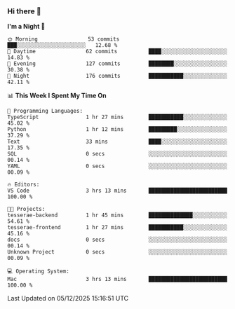 ### Hi there 👋

<!--
**ALiersEL/ALiersEL** is a ✨ _special_ ✨ repository because its `README.md` (this file) appears on your GitHub profile.

Here are some ideas to get you started:

- 🔭 I’m currently working on ...
- 🌱 I’m currently learning ...
- 👯 I’m looking to collaborate on ...
- 🤔 I’m looking for help with ...
- 💬 Ask me about ...
- 📫 How to reach me: ...
- 😄 Pronouns: ...
- ⚡ Fun fact: ...
-->

<!--START_SECTION:waka-->
**I'm a Night 🦉** 

```text
🌞 Morning                53 commits          ███░░░░░░░░░░░░░░░░░░░░░░   12.68 % 
🌆 Daytime                62 commits          ████░░░░░░░░░░░░░░░░░░░░░   14.83 % 
🌃 Evening                127 commits         ████████░░░░░░░░░░░░░░░░░   30.38 % 
🌙 Night                  176 commits         ███████████░░░░░░░░░░░░░░   42.11 % 
```


📊 **This Week I Spent My Time On** 

```text
💬 Programming Languages: 
TypeScript               1 hr 27 mins        ███████████░░░░░░░░░░░░░░   45.02 % 
Python                   1 hr 12 mins        █████████░░░░░░░░░░░░░░░░   37.29 % 
Text                     33 mins             ████░░░░░░░░░░░░░░░░░░░░░   17.35 % 
SQL                      0 secs              ░░░░░░░░░░░░░░░░░░░░░░░░░   00.14 % 
YAML                     0 secs              ░░░░░░░░░░░░░░░░░░░░░░░░░   00.09 % 

🔥 Editors: 
VS Code                  3 hrs 13 mins       █████████████████████████   100.00 % 

🐱‍💻 Projects: 
tesserae-backend         1 hr 45 mins        ██████████████░░░░░░░░░░░   54.61 % 
tesserae-frontend        1 hr 27 mins        ███████████░░░░░░░░░░░░░░   45.16 % 
docs                     0 secs              ░░░░░░░░░░░░░░░░░░░░░░░░░   00.14 % 
Unknown Project          0 secs              ░░░░░░░░░░░░░░░░░░░░░░░░░   00.09 % 

💻 Operating System: 
Mac                      3 hrs 13 mins       █████████████████████████   100.00 % 
```


 Last Updated on 05/12/2025 15:16:51 UTC
<!--END_SECTION:waka-->
